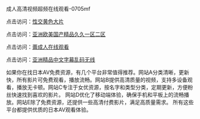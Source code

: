 成人高清视频超频在线观看-0705mf

点击访问：<a href="https://fdhf-454.pages.dev/">性交黄色大片</a>

点击访问：<a href="https://bered.pages.dev/">亚洲欧美国产精品久久一区二区</a>

点击访问：<a href="https://rtj-3zo.pages.dev/">蕾成人在线观看</a>

点击访问：<a href="https://vassv.pages.dev/">亚洲精品中文字幕乱码无线</a>

如果你在找日本AV免费资源，有几个平台非常值得推荐。网站A分类清晰，更新快，所有影片可免费观看，播放流畅。网站B提供高清质量的视频，支持多设备观看，播放无卡顿。网站C专注于女优资源，按名字和类型分类，定期更新，方便粉丝快速找到喜欢的影片。
网站D优化了移动端体验，确保手机和平板上的流畅播放。网站E除了免费资源，还提供一些高清付费影片，满足高质量需求。
所有这些平台都提供优质的日本AV观看体验。

<span style="display:none;">[Canonical link](）</span>



